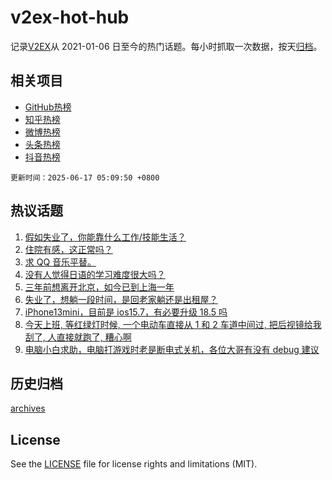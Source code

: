 # v2ex-hot-hub

 记录[V2EX](https://www.v2ex.com/)从 2021-01-06 日至今的热门话题。每小时抓取一次数据，按天[归档](archives)。
 
 ## 相关项目

- [GitHub热榜](https://github.com/snaildev/github-hot-hub)
- [知乎热榜](https://github.com/snaildev/zhihu-hot-hub)
- [微博热榜](https://github.com/snaildev/weibo-hot-hub)
- [头条热榜](https://github.com/snaildev/toutiao-hot-hub)
- [抖音热榜](https://github.com/snaildev/douyin-hot-hub)


 `更新时间：2025-06-17 05:09:50 +0800`

## 热议话题

1. [假如失业了，你能靠什么工作/技能生活？](https://www.v2ex.com/t/1138766)
1. [住院有感，这正常吗？](https://www.v2ex.com/t/1138840)
1. [求 QQ 音乐平替。](https://www.v2ex.com/t/1138748)
1. [没有人觉得日语的学习难度很大吗？](https://www.v2ex.com/t/1138764)
1. [三年前想离开北京，如今已到上海一年](https://www.v2ex.com/t/1138803)
1. [失业了，想躺一段时间，是回老家躺还是出租屋？](https://www.v2ex.com/t/1138770)
1. [iPhone13mini，目前是 ios15.7，有必要升级 18.5 吗](https://www.v2ex.com/t/1138776)
1. [今天上班, 等红绿灯时候, 一个电动车直接从 1 和 2 车道中间过, 把后视镜给我刮了, 人直接就跑了, 糟心啊](https://www.v2ex.com/t/1138749)
1. [电脑小白求助，电脑打游戏时老是断电式关机，各位大哥有没有 debug 建议](https://www.v2ex.com/t/1138851)

## 历史归档

[archives](archives)

## License

See the [LICENSE](LICENSE) file for license rights and limitations (MIT).
